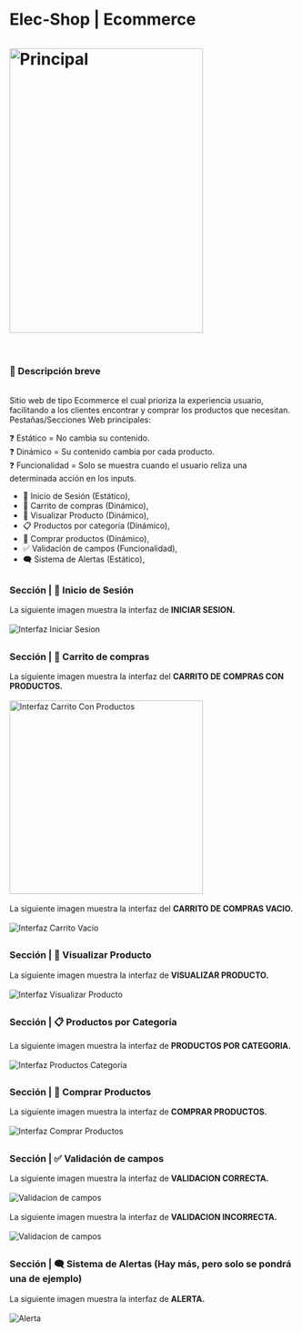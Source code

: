 # Elec-Shop | Ecommerce <br> <br> <img src="ImagesGithub/Principal.png" width="340" height="500" alt="Principal" /> <br> <br>

### 📝 Descripción breve
<br> Sitio web de tipo Ecommerce el cual prioriza la experiencia usuario, facilitando a los clientes encontrar y comprar los productos que necesitan. 
Pestañas/Secciones Web principales: <br>

❓ Estático = No cambia su contenido. <br>
❓ Dinámico = Su contenido cambia por cada producto. <br>
❓ Funcionalidad = Solo se muestra cuando el usuario reliza una determinada acción en los inputs.

* 🔐 Inicio de Sesión (Estático),
* 🛒 Carrito de compras (Dinámico),
* 👀 Visualizar Producto (Dinámico),
* 📋 Productos por categoría (Dinámico),
* 💸 Comprar productos (Dinámico),
* ✅ Validación de campos (Funcionalidad),
* 🗨️ Sistema de Alertas (Estático),


##

### Sección | 🔐 Inicio de Sesión
La siguiente imagen muestra la interfaz de <b>INICIAR SESION.</b>
<br> <br>
<img src="ImagesGithub/Login.png" width="auto" height="auto" alt="Interfaz Iniciar Sesion" />
##

### Sección | 🛒 Carrito de compras 
La siguiente imagen muestra la interfaz del <b>CARRITO DE COMPRAS CON PRODUCTOS.</b> 
<br> <br>
<img src="ImagesGithub/Carrito.png" width="340" height="auto" alt="Interfaz Carrito Con Productos" />
<br> <br>
La siguiente imagen muestra la interfaz del <b>CARRITO DE COMPRAS VACIO.</b> 
<br> <br>
<img src="ImagesGithub/Carrito2.png" width="auto" height="auto" alt="Interfaz Carrito Vacío" />
##

### Sección | 👀 Visualizar Producto
La siguiente imagen muestra la interfaz de <b>VISUALIZAR PRODUCTO.</b>
<br> <br>
<img src="ImagesGithub/Producto.png" width="auto" height="auto" alt="Interfaz Visualizar Producto" />
##

### Sección | 📋 Productos por Categoría
La siguiente imagen muestra la interfaz de <b>PRODUCTOS POR CATEGORIA.</b>
<br> <br>
<img src="ImagesGithub/FiltrosCategoría.png" width="auto" height="auto" alt="Interfaz Productos Categoría" />
##

### Sección | 💸 Comprar Productos
La siguiente imagen muestra la interfaz de <b>COMPRAR PRODUCTOS.</b>
<br> <br>
<img src="ImagesGithub/Comprar.png" width="auto" height="auto" alt="Interfaz Comprar Productos" />
##

### Sección | ✅ Validación de campos
La siguiente imagen muestra la interfaz de <b>VALIDACION CORRECTA.</b>
<br> <br>
<img src="ImagesGithub/ValidacionCorrecta.png" width="auto" height="auto" alt="Validacion de campos" />
<br> <br>
La siguiente imagen muestra la interfaz de <b>VALIDACION INCORRECTA.</b>
<br> <br>
<img src="ImagesGithub/ValidacionIncorrecta.png" width="auto" height="auto" alt="Validacion de campos" />
##

### Sección | 🗨️ Sistema de Alertas (Hay más, pero solo se pondrá una de ejemplo)
La siguiente imagen muestra la interfaz de <b>ALERTA.</b>
<br> <br>
<img src="ImagesGithub/Alerta.png" width="auto" height="auto" alt="Alerta" />
